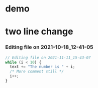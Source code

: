 # demo

# two line change


### Editing file on 2021-10-18_12-41-05

```js
// Editing file on 2021-11-11_15-43-07
while (i < 10) {
  text += "The number is " + i;
  /* More comment still */
  i++;
}
```
